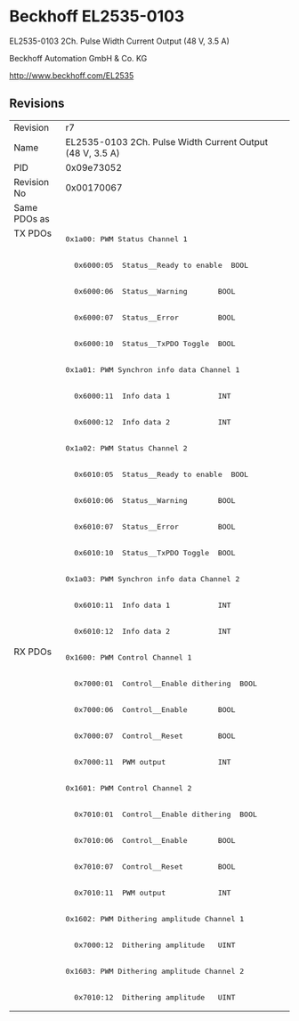 # Beckhoff EL2535-0103

EL2535-0103 2Ch. Pulse Width Current Output (48 V, 3.5 A)

Beckhoff Automation GmbH & Co. KG

http://www.beckhoff.com/EL2535

## Revisions
<table>
<tr >
<td>Revision</td>
<td>r7</td>
</tr>
<tr >
<td>Name</td>
<td>EL2535-0103 2Ch. Pulse Width Current Output (48 V, 3.5 A)</td>
</tr>
<tr >
<td>PID</td>
<td>0x09e73052</td>
</tr>
<tr >
<td>Revision No</td>
<td>0x00170067</td>
</tr>
<tr >
<td>Same PDOs as</td>
<td></td>
</tr>
<tr class="txpdo pdosection">
<td rowspan=16 valign=top>TX PDOs</td>
<td><pre>0x1a00: PWM Status Channel 1</pre></td>
<td></td>
</tr>
<tr class="txpdo">
<td><pre>  0x6000:05  Status__Ready to enable  BOOL</pre></td>
</tr>
<tr class="txpdo">
<td><pre>  0x6000:06  Status__Warning       BOOL</pre></td>
</tr>
<tr class="txpdo">
<td><pre>  0x6000:07  Status__Error         BOOL</pre></td>
</tr>
<tr class="txpdo">
<td><pre>  0x6000:10  Status__TxPDO Toggle  BOOL</pre></td>
</tr>
<tr class="txpdo pdosection">
<td><pre>0x1a01: PWM Synchron info data Channel 1</pre></td>
</tr>
<tr class="txpdo">
<td><pre>  0x6000:11  Info data 1           INT</pre></td>
</tr>
<tr class="txpdo">
<td><pre>  0x6000:12  Info data 2           INT</pre></td>
</tr>
<tr class="txpdo pdosection">
<td><pre>0x1a02: PWM Status Channel 2</pre></td>
</tr>
<tr class="txpdo">
<td><pre>  0x6010:05  Status__Ready to enable  BOOL</pre></td>
</tr>
<tr class="txpdo">
<td><pre>  0x6010:06  Status__Warning       BOOL</pre></td>
</tr>
<tr class="txpdo">
<td><pre>  0x6010:07  Status__Error         BOOL</pre></td>
</tr>
<tr class="txpdo">
<td><pre>  0x6010:10  Status__TxPDO Toggle  BOOL</pre></td>
</tr>
<tr class="txpdo pdosection">
<td><pre>0x1a03: PWM Synchron info data Channel 2</pre></td>
</tr>
<tr class="txpdo">
<td><pre>  0x6010:11  Info data 1           INT</pre></td>
</tr>
<tr class="txpdo">
<td><pre>  0x6010:12  Info data 2           INT</pre></td>
</tr>
<tr class="rxpdo pdosection">
<td rowspan=14 valign=top>RX PDOs</td>
<td><pre>0x1600: PWM Control Channel 1</pre></td>
<td></td>
</tr>
<tr class="rxpdo">
<td><pre>  0x7000:01  Control__Enable dithering  BOOL</pre></td>
</tr>
<tr class="rxpdo">
<td><pre>  0x7000:06  Control__Enable       BOOL</pre></td>
</tr>
<tr class="rxpdo">
<td><pre>  0x7000:07  Control__Reset        BOOL</pre></td>
</tr>
<tr class="rxpdo">
<td><pre>  0x7000:11  PWM output            INT</pre></td>
</tr>
<tr class="rxpdo pdosection">
<td><pre>0x1601: PWM Control Channel 2</pre></td>
</tr>
<tr class="rxpdo">
<td><pre>  0x7010:01  Control__Enable dithering  BOOL</pre></td>
</tr>
<tr class="rxpdo">
<td><pre>  0x7010:06  Control__Enable       BOOL</pre></td>
</tr>
<tr class="rxpdo">
<td><pre>  0x7010:07  Control__Reset        BOOL</pre></td>
</tr>
<tr class="rxpdo">
<td><pre>  0x7010:11  PWM output            INT</pre></td>
</tr>
<tr class="rxpdo pdosection">
<td><pre>0x1602: PWM Dithering amplitude Channel 1</pre></td>
</tr>
<tr class="rxpdo">
<td><pre>  0x7000:12  Dithering amplitude   UINT</pre></td>
</tr>
<tr class="rxpdo pdosection">
<td><pre>0x1603: PWM Dithering amplitude Channel 2</pre></td>
</tr>
<tr class="rxpdo">
<td><pre>  0x7010:12  Dithering amplitude   UINT</pre></td>
</tr>
</table>
